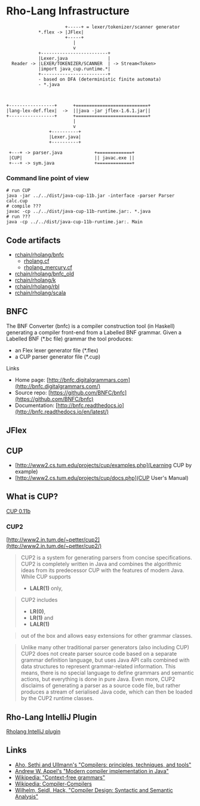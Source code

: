 # Rho-Lang Infrastructure


                          +-----+ = lexer/tokenizer/scanner generator
                *.flex -> |JFlex|
                          +-----+
                             |
                             v
                +-------------------------+
                |Lexer.java               |
      Reader -> |LEXER/TOKENIZER/SCANNER  | -> Stream<Token>
                |import java_cup.runtime.*|
                +-------------------------+
                - based on DFA (deterministic finite automata)
                - *.java    



    +-----------------+      +===========================+ 
    |lang-lex-def.flex|  ->  ||java -jar jflex-1.6.1.jar||
    +-----------------+      +===========================+
                             |
                             v
                    +----------+ 
                    |Lexer.java|
                    +----------+
 
     +---+ -> parser.java            +=============+
     |CUP|                           || javac.exe ||
     +---+ -> sym.java               +=============+
  
### Command line point of view
```shell
# run CUP
java -jar ../../dist/java-cup-11b.jar -interface -parser Parser calc.cup
# compile ???
javac -cp ../../dist/java-cup-11b-runtime.jar:. *.java
# run ???
java -cp ../../dist/java-cup-11b-runtime.jar:. Main
```
  
## Code artifacts
- [rchain/rholang/bnfc](https://github.com/rchain/rchain/tree/master/rholang/src/main/bnfc)
    - [rholang.cf](https://github.com/rchain/rchain/blob/master/rholang/src/main/bnfc/rholang.cf)
    - [rholang_mercury.cf](https://github.com/rchain/rchain/blob/master/rholang/src/main/bnfc/rholang_mercury.cf)
- [rchain/rholang/bnfc_old](https://github.com/rchain/rchain/tree/master/rholang/src/main/bnfc_old)
- [rchain/rholang/k](https://github.com/rchain/rchain/tree/master/rholang/src/main/k)
- [rchain/rholang/rbl](https://github.com/rchain/rchain/tree/master/rholang/src/main/rbl)
- [rchain/rholang/scala](https://github.com/rchain/rchain/tree/master/rholang/src/main/scala)
  
## BNFC
The BNF Converter (bnfc) is a compiler construction tool (in Haskell) generating a compiler front-end from a Labelled BNF grammar. Given a Labelled BNF (\*.bc file) grammar the tool produces:
- an Flex lexer generator file (\*.flex)
- a CUP parser generator file (\*.cup)

Links
- Home page: [http://bnfc.digitalgrammars.com](http://bnfc.digitalgrammars.com/)
- Source repo: [https://github.com/BNFC/bnfc](https://github.com/BNFC/bnfc)
- Documentation: [http://bnfc.readthedocs.io](http://bnfc.readthedocs.io/en/latest/)
  
## JFlex

## CUP
- [http://www2.cs.tum.edu/projects/cup/examples.php](Learning CUP by example)
- [http://www2.cs.tum.edu/projects/cup/docs.php](CUP User's Manual)

## What is CUP?
[CUP 0.11b]()

### CUP2

[http://www2.in.tum.de/~petter/cup2](http://www2.in.tum.de/~petter/cup2/)
> CUP2 is a system for generating parsers from concise specifications. CUP2 is completely written in Java and combines the algorithmic ideas from its predecessor CUP with the features of modern Java.
> While CUP supports 
> - **LALR(1)** only, 

> CUP2 includes 
> - **LR(0)**, 
> - **LR(1)** and 
> - **LALR(1)** 

> out of the box and allows easy extensions for other grammar classes.

> Unlike many other traditional parser generators (also including CUP) CUP2 does not create parser source code based on a separate grammar definition language, but uses Java API calls combined with data structures to represent grammar-related information. This means, there is no special language to define grammars and semantic actions, but everything is done in pure Java. Even more, CUP2 disclaims of generating a parser as a source code file, but rather produces a stream of serialised Java code, which can then be loaded by the CUP2 runtime classes.

## Rho-Lang IntelliJ Plugin
[Rholang IntelliJ plugin](https://github.com/tgrospic/rholang-idea)


## Links
- [Aho, Sethi and Ullmann's "Compilers: principles, techniques, and tools"](http://books.google.de/books?id=n3eVQgAACAAJ)
- [Andrew W. Appel's "Modern compiler implementation in Java"](http://books.google.de/books?id=JNs6fWkJZbAC)
- [Wikipedia: "Context-free grammars"](http://en.wikipedia.org/wiki/Context_free_grammars)
- [Wikipedia: Compiler-Compilers](http://en.wikipedia.org/wiki/Compiler-compiler)
- [Wilhelm, Seidl, Hack, "Compiler Design: Syntactic and Semantic Analysis"](https://www.springer.com/gp/book/9783642175398)
